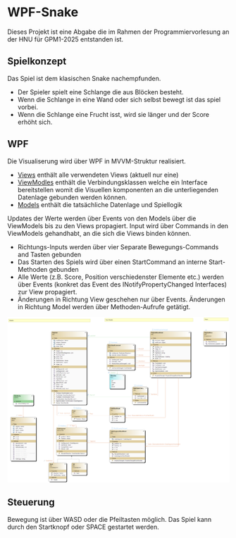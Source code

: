 # WPF-Snake

Dieses Projekt ist eine Abgabe die im Rahmen der Programmiervorlesung an der HNU für GPM1-2025 entstanden ist.

## Spielkonzept

Das Spiel ist dem klasischen Snake nachempfunden.

- Der Spieler spielt eine Schlange die aus Blöcken besteht.
- Wenn die Schlange in eine Wand oder sich selbst bewegt ist das spiel vorbei.
- Wenn die Schlange eine Frucht isst, wird sie länger und der Score erhöht sich.

## WPF
Die Visualiserung wird über WPF in MVVM-Struktur realisiert.
- [Views](Snake/Views) enthält alle verwendeten Views (aktuell nur eine)
- [ViewModles](Snake/ViewModels) enthält die Verbindungsklassen welche ein Interface bereitstellen womit die Visuellen komponenten an die unterliegenden Datenlage gebunden werden können.
- [Models](Snake/Models) enthält die tatsächliche Datenlage und Spiellogik

Updates der Werte werden über Events von den Models über die ViewModels bis zu den Views propagiert. Input wird über Commands in den ViewModels gehandhabt, an die sich die Views binden können.
- Richtungs-Inputs werden über vier Separate Bewegungs-Commands and Tasten gebunden
- Das Starten des Spiels wird über einen StartCommand an interne Start-Methoden gebunden
- Alle Werte (z.B. Score, Position verschiedenster Elemente etc.) werden über Events (konkret das Event des INotifyPropertyChanged Interfaces) zur View propagiert.
- Änderungen in Richtung View geschehen nur über Events. Änderungen in Richtung Model werden über Methoden-Aufrufe getätigt.

![Klassendiagram](ClassDiagram.png)

## Steuerung
Bewegung ist über WASD oder die Pfeiltasten möglich.
Das Spiel kann durch den Startknopf oder SPACE gestartet werden.

